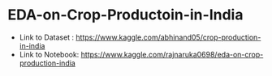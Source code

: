 # EDA-on-Crop-Productoin-in-India
- Link to Dataset : https://www.kaggle.com/abhinand05/crop-production-in-india
- Link to Notebook: https://www.kaggle.com/rajnaruka0698/eda-on-crop-production-india
